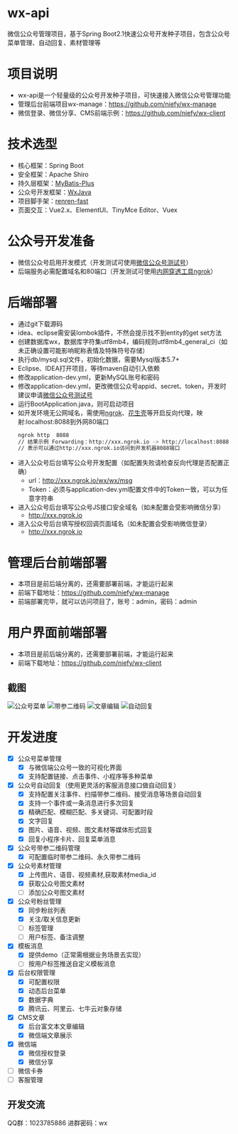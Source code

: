 # wx-api
微信公众号管理项目，基于Spring Boot2.1快速公众号开发种子项目，包含公众号菜单管理、自动回复、素材管理等

# 项目说明
- wx-api是一个轻量级的公众号开发种子项目，可快速接入微信公众号管理功能
- 管理后台前端项目wx-manage：https://github.com/niefy/wx-manage
- 微信登录、微信分享、CMS前端示例：https://github.com/niefy/wx-client

# 技术选型
- 核心框架：Spring Boot
- 安全框架：Apache Shiro
- 持久层框架：[MyBatis-Plus](https://baomidou.oschina.io/mybatis-plus-doc/#/quick-start)
- 公众号开发框架：[WxJava](https://github.com/Wechat-Group/WxJava)
- 项目脚手架：[renren-fast](https://gitee.com/renrenio/renren-fast)
- 页面交互：Vue2.x、ElementUI、TinyMce Editor、Vuex


# 公众号开发准备
- 微信公众号启用开发模式（开发测试可使用[微信公众号测试号](https://mp.weixin.qq.com/debug/cgi-bin/sandbox?t=sandbox/login)）
- 后端服务必需配置域名和80端口（开发测试可使用[内网穿透工具ngrok](https://blog.csdn.net/chain_fei/article/details/79152692)）

# 后端部署
- 通过git下载源码
- idea、eclipse需安装lombok插件，不然会提示找不到entity的get set方法
- 创建数据库wx，数据库字符集utf8mb4，编码规则utf8mb4_general_ci（如未正确设置可能影响昵称表情及特殊符号存储）
- 执行db/mysql.sql文件，初始化数据，需要Mysql版本5.7+
- Eclipse、IDEA打开项目，等待maven自动引入依赖
- 修改application-dev.yml，更新MySQL账号和密码
- 修改application-dev.yml，更改微信公众号appid、secret、token，开发时建议申请[微信公众号测试号](https://mp.weixin.qq.com/debug/cgi-bin/sandbox?t=sandbox/login)
- 运行BootApplication.java，则可启动项目
- 如开发环境无公网域名，需使用[ngrok](https://ngrok.com/)、[花生壳](https://hsk.oray.com/)等开启反向代理，映射:localhost:8088到外网80端口
    ``` bash
    ngrok http  8088
    // 结果示例 Forwarding：http://xxx.ngrok.io -> http://localhost:8088
    // 表示可以通过http://xxx.ngrok.io访问到开发机器8088端口
    ```
- 进入公众号后台填写公众号开发配置（如配置失败请检查反向代理是否配置正确）
    - url：http://xxx.ngrok.io/wx/wx/msg
    - Token：必须与application-dev.yml配置文件中的Token一致，可以为任意字符串
- 进入公众号后台填写公众号JS接口安全域名（如未配置会受影响微信分享）
    - http://xxx.ngrok.io
- 进入公众号后台填写授权回调页面域名（如未配置会受影响微信登录）
    - http://xxx.ngrok.io

# 管理后台前端部署
- 本项目是前后端分离的，还需要部署前端，才能运行起来
- 前端下载地址：https://github.com/niefy/wx-manage
- 前端部署完毕，就可以访问项目了，账号：admin，密码：admin

# 用户界面前端部署
- 本项目是前后端分离的，还需要部署前端，才能运行起来
- 前端下载地址：https://github.com/niefy/wx-client

## 截图
![公众号菜单](https://s1.ax1x.com/2020/04/10/GTq6sI.png)
![带参二维码](https://s1.ax1x.com/2020/04/10/GTqBJe.png)
![文章编辑](https://s1.ax1x.com/2020/04/10/GTqrzd.png)
![自动回复](https://s1.ax1x.com/2020/04/10/GTqyQA.png)


# 开发进度
- [x] 公众号菜单管理
    - [x] 与微信端公众号一致的可视化界面
    - [x] 支持配置链接、点击事件、小程序等多种菜单
- [x] 公众号自动回复（使用更灵活的客服消息接口做自动回复）
    - [x] 支持配置关注事件、扫描带参二维码、接受消息等场景自动回复
    - [x] 支持一个事件或一条消息进行多次回复
    - [x] 精确匹配、模糊匹配、多关键词、可配置时段
    - [x] 文字回复
    - [x] 图片、语音、视频、图文素材等媒体形式回复
    - [x] 回复小程序卡片、回复菜单消息
- [x] 公众号带参二维码管理
    - [x] 可配置临时带参二维码、永久带参二维码
- [x] 公众号素材管理
    - [x] 上传图片、语音、视频素材,获取素材media_id
    - [x] 获取公众号图文素材
    - [ ] 添加公众号图文素材
- [X] 公众号粉丝管理
    - [x] 同步粉丝列表
    - [x] 关注/取关信息更新
    - [ ] 标签管理
    - [ ] 用户标签、备注调整
- [X] 模板消息
    - [x] 提供demo（正常需根据业务场景去实现）
    - [ ] 按用户标签推送自定义模板消息
- [x] 后台权限管理
    - [x] 可配置权限
    - [x] 动态后台菜单
    - [x] 数据字典
    - [x] 腾讯云、阿里云、七牛云对象存储
- [x] CMS文章
    - [x] 后台富文本文章编辑
    - [x] 微信端文章展示
- [x] 微信端
    - [x] 微信授权登录
    - [x] 微信分享
- [ ] 微信卡券
- [ ] 客服管理

## 开发交流
QQ群：1023785886 进群密码：wx
